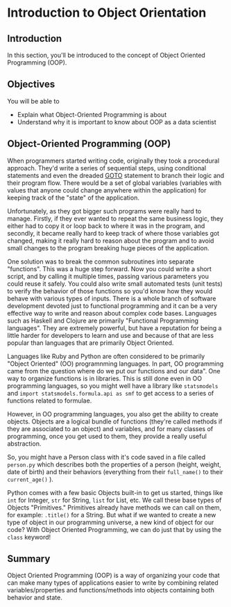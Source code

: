 
# Introduction to Object Orientation

## Introduction

In this section, you'll be introduced to the concept of Object Oriented Programming (OOP).

## Objectives

You will be able to
- Explain what Object-Oriented Programming is about
- Understand why it is important to know about OOP as a data scientist

## Object-Oriented Programming (OOP)

When programmers started writing code, originally they took a procedural approach. They'd write a series of sequential steps, using conditional statements and even the dreaded [GOTO](https://en.wikipedia.org/wiki/Goto) statement to branch their logic and their program flow. There would be a set of global variables (variables with values that anyone could change anywhere within the application) for keeping track of the "state" of the application.

Unfortunately, as they got bigger such programs were really hard to manage. Firstly, if they ever wanted to repeat the same business logic, they either had to copy it or loop back to where it was in the program, and secondly, it became really hard to keep track of where those variables got changed, making it really hard to reason about the program and to avoid small changes to the program breaking huge pieces of the application.

One solution was to break the common subroutines into separate "functions". This was a huge step forward. Now you could write a short script, and by calling it multiple times, passing various parameters you could reuse it safely. You could also write small automated tests (unit tests) to verify the behavior of those functions so you'd know how they would behave with various types of inputs. There is a whole branch of software development devoted just to functional programming and it can be a very effective way to write and reason about complex code bases. Languages such as Haskell and Clojure are primarily "Functional Programming languages". They are extremely powerful, but have a reputation for being a little harder for developers to learn and use and because of that are less popular than languages that are primarily Object Oriented.

Languages like Ruby and Python are often considered to be primarily "Object Oriented" (OO) programnming languages. In part, OO programming came from the question where do we put our functions and our data". One way to organize functions is in libraries. This is still done even in OO programming languages, so you might well have a library like `statsmodels` and `import statsmodels.formula.api as smf` to get access to a series of functions related to formulae.

However, in OO programming languages, you also get the ability to create objects. Objects are a logical bundle of functions (they're called methods if they are associated to an object) and variables, and for many classes of programming, once you get used to them, they provide a really useful abstraction.

So, you might have a Person class with it's code saved in a file called `person.py` which describes both the properties of a person (height, weight, date of birth) and their behaviors (everything from their `full_name()` to their `current_age()` ).

Python comes with a few basic Objects built-in to get us started, things like `int` for Integer, `str` for String, `list` for List, etc. We call these base types of Objects "Primitives." Primitives already have methods we can call on them, for example: `.title()` for a String. But what if we wanted to create a new type of object in our programming universe, a new kind of object for our code? With Object Oriented Programming, we can do just that by using the `class` keyword!

## Summary

Object Oriented Programming (OOP) is a way of organizing your code that can make many types of applications easier to write by combining related variables/properties and functions/methods into objects containing both behavior and state.
